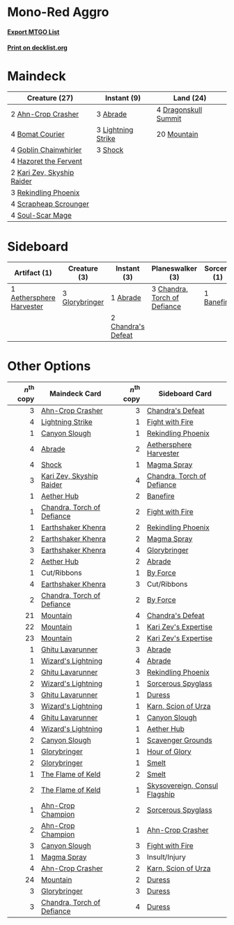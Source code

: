 # Mono-Red Aggro

#### [Export MTGO List](../collection/Mono-Red%20Aggro/Mono-Red%20Aggro.txt)
#### [Print on decklist.org](http://decklist.org/?deckmain=3%09Abrade%0A2%09Ahn-Crop%20Crasher%0A4%09Bomat%20Courier%0A4%09Dragonskull%20Summit%0A4%09Goblin%20Chainwhirler%0A4%09Hazoret%20the%20Fervent%0A2%09Kari%20Zev,%20Skyship%20Raider%0A3%09Lightning%20Strike%0A20%09Mountain%0A3%09Rekindling%20Phoenix%0A4%09Scrapheap%20Scrounger%0A3%09Shock%0A4%09Soul-Scar%20Mage&deckside=1%09Abrade%0A1%09Aethersphere%20Harvester%0A1%09Banefire%0A2%09Chandra's%20Defeat%0A3%09Chandra,%20Torch%20of%20Defiance%0A2%09Cut/Ribbons%0A3%09Glorybringer%0A2%09Insult/Injury)
# Maindeck

|                                            Creature (27)                                            |                                         Instant (9)                                         |                                           Land (24)                                           |
|-----------------------------------------------------------------------------------------------------|---------------------------------------------------------------------------------------------|-----------------------------------------------------------------------------------------------|
|2 [Ahn-Crop Crasher](http://gatherer.wizards.com/Pages/Card/Details.aspx?multiverseid=426819)        |3 [Abrade](http://gatherer.wizards.com/Pages/Card/Details.aspx?multiverseid=430772)          |4 [Dragonskull Summit](http://gatherer.wizards.com/Pages/Card/Details.aspx?multiverseid=420909)|
|4 [Bomat Courier](http://gatherer.wizards.com/Pages/Card/Details.aspx?multiverseid=417772)           |3 [Lightning Strike](http://gatherer.wizards.com/Pages/Card/Details.aspx?multiverseid=435303)|20 [Mountain](http://gatherer.wizards.com/Pages/Card/Details.aspx?multiverseid=439604)         |
|4 [Goblin Chainwhirler](http://gatherer.wizards.com/Pages/Card/Details.aspx?multiverseid=443017)     |3 [Shock](http://gatherer.wizards.com/Pages/Card/Details.aspx?multiverseid=386365)           |                                                                                               |
|4 [Hazoret the Fervent](http://gatherer.wizards.com/Pages/Card/Details.aspx?multiverseid=429886)     |                                                                                             |                                                                                               |
|2 [Kari Zev, Skyship Raider](http://gatherer.wizards.com/Pages/Card/Details.aspx?multiverseid=423754)|                                                                                             |                                                                                               |
|3 [Rekindling Phoenix](http://gatherer.wizards.com/Pages/Card/Details.aspx?multiverseid=439768)      |                                                                                             |                                                                                               |
|4 [Scrapheap Scrounger](http://gatherer.wizards.com/Pages/Card/Details.aspx?multiverseid=417804)     |                                                                                             |                                                                                               |
|4 [Soul-Scar Mage](http://gatherer.wizards.com/Pages/Card/Details.aspx?multiverseid=426850)          |                                                                                             |                                                                                               |


# Sideboard

|                                           Artifact (1)                                            |                                      Creature (3)                                       |                                         Instant (3)                                         |                                           Planeswalker (3)                                            |                                     Sorcery (1)                                     |  Unknown (4)  |
|---------------------------------------------------------------------------------------------------|-----------------------------------------------------------------------------------------|---------------------------------------------------------------------------------------------|-------------------------------------------------------------------------------------------------------|-------------------------------------------------------------------------------------|---------------|
|1 [Aethersphere Harvester](http://gatherer.wizards.com/Pages/Card/Details.aspx?multiverseid=423809)|3 [Glorybringer](http://gatherer.wizards.com/Pages/Card/Details.aspx?multiverseid=426836)|1 [Abrade](http://gatherer.wizards.com/Pages/Card/Details.aspx?multiverseid=430772)          |3 [Chandra, Torch of Defiance](http://gatherer.wizards.com/Pages/Card/Details.aspx?multiverseid=417683)|1 [Banefire](http://gatherer.wizards.com/Pages/Card/Details.aspx?multiverseid=397676)|2 Cut/Ribbons  |
|                                                                                                   |                                                                                         |2 [Chandra's Defeat](http://gatherer.wizards.com/Pages/Card/Details.aspx?multiverseid=430775)|                                                                                                       |                                                                                     |2 Insult/Injury|


# Other Options

|*n*<sup>th</sup> copy|                                            Maindeck Card                                            |*n*<sup>th</sup> copy|                                             Sideboard Card                                             |
|--------------------:|-----------------------------------------------------------------------------------------------------|--------------------:|--------------------------------------------------------------------------------------------------------|
|                    3|[Ahn-Crop Crasher](http://gatherer.wizards.com/Pages/Card/Details.aspx?multiverseid=426819)          |                    3|[Chandra's Defeat](http://gatherer.wizards.com/Pages/Card/Details.aspx?multiverseid=430775)             |
|                    4|[Lightning Strike](http://gatherer.wizards.com/Pages/Card/Details.aspx?multiverseid=435303)          |                    1|[Fight with Fire](http://gatherer.wizards.com/Pages/Card/Details.aspx?multiverseid=443007)              |
|                    1|[Canyon Slough](http://gatherer.wizards.com/Pages/Card/Details.aspx?multiverseid=426941)             |                    1|[Rekindling Phoenix](http://gatherer.wizards.com/Pages/Card/Details.aspx?multiverseid=439768)           |
|                    4|[Abrade](http://gatherer.wizards.com/Pages/Card/Details.aspx?multiverseid=430772)                    |                    2|[Aethersphere Harvester](http://gatherer.wizards.com/Pages/Card/Details.aspx?multiverseid=423809)       |
|                    4|[Shock](http://gatherer.wizards.com/Pages/Card/Details.aspx?multiverseid=386365)                     |                    1|[Magma Spray](http://gatherer.wizards.com/Pages/Card/Details.aspx?multiverseid=338470)                  |
|                    3|[Kari Zev, Skyship Raider](http://gatherer.wizards.com/Pages/Card/Details.aspx?multiverseid=423754)  |                    4|[Chandra, Torch of Defiance](http://gatherer.wizards.com/Pages/Card/Details.aspx?multiverseid=417683)   |
|                    1|[Aether Hub](http://gatherer.wizards.com/Pages/Card/Details.aspx?multiverseid=417815)                |                    2|[Banefire](http://gatherer.wizards.com/Pages/Card/Details.aspx?multiverseid=397676)                     |
|                    1|[Chandra, Torch of Defiance](http://gatherer.wizards.com/Pages/Card/Details.aspx?multiverseid=417683)|                    2|[Fight with Fire](http://gatherer.wizards.com/Pages/Card/Details.aspx?multiverseid=443007)              |
|                    1|[Earthshaker Khenra](http://gatherer.wizards.com/Pages/Card/Details.aspx?multiverseid=430779)        |                    2|[Rekindling Phoenix](http://gatherer.wizards.com/Pages/Card/Details.aspx?multiverseid=439768)           |
|                    2|[Earthshaker Khenra](http://gatherer.wizards.com/Pages/Card/Details.aspx?multiverseid=430779)        |                    2|[Magma Spray](http://gatherer.wizards.com/Pages/Card/Details.aspx?multiverseid=338470)                  |
|                    3|[Earthshaker Khenra](http://gatherer.wizards.com/Pages/Card/Details.aspx?multiverseid=430779)        |                    4|[Glorybringer](http://gatherer.wizards.com/Pages/Card/Details.aspx?multiverseid=426836)                 |
|                    2|[Aether Hub](http://gatherer.wizards.com/Pages/Card/Details.aspx?multiverseid=417815)                |                    2|[Abrade](http://gatherer.wizards.com/Pages/Card/Details.aspx?multiverseid=430772)                       |
|                    1|Cut/Ribbons                                                                                          |                    1|[By Force](http://gatherer.wizards.com/Pages/Card/Details.aspx?multiverseid=426825)                     |
|                    4|[Earthshaker Khenra](http://gatherer.wizards.com/Pages/Card/Details.aspx?multiverseid=430779)        |                    3|Cut/Ribbons                                                                                             |
|                    2|[Chandra, Torch of Defiance](http://gatherer.wizards.com/Pages/Card/Details.aspx?multiverseid=417683)|                    2|[By Force](http://gatherer.wizards.com/Pages/Card/Details.aspx?multiverseid=426825)                     |
|                   21|[Mountain](http://gatherer.wizards.com/Pages/Card/Details.aspx?multiverseid=439604)                  |                    4|[Chandra's Defeat](http://gatherer.wizards.com/Pages/Card/Details.aspx?multiverseid=430775)             |
|                   22|[Mountain](http://gatherer.wizards.com/Pages/Card/Details.aspx?multiverseid=439604)                  |                    1|[Kari Zev's Expertise](http://gatherer.wizards.com/Pages/Card/Details.aspx?multiverseid=423755)         |
|                   23|[Mountain](http://gatherer.wizards.com/Pages/Card/Details.aspx?multiverseid=439604)                  |                    2|[Kari Zev's Expertise](http://gatherer.wizards.com/Pages/Card/Details.aspx?multiverseid=423755)         |
|                    1|[Ghitu Lavarunner](http://gatherer.wizards.com/Pages/Card/Details.aspx?multiverseid=443015)          |                    3|[Abrade](http://gatherer.wizards.com/Pages/Card/Details.aspx?multiverseid=430772)                       |
|                    1|[Wizard's Lightning](http://gatherer.wizards.com/Pages/Card/Details.aspx?multiverseid=443040)        |                    4|[Abrade](http://gatherer.wizards.com/Pages/Card/Details.aspx?multiverseid=430772)                       |
|                    2|[Ghitu Lavarunner](http://gatherer.wizards.com/Pages/Card/Details.aspx?multiverseid=443015)          |                    3|[Rekindling Phoenix](http://gatherer.wizards.com/Pages/Card/Details.aspx?multiverseid=439768)           |
|                    2|[Wizard's Lightning](http://gatherer.wizards.com/Pages/Card/Details.aspx?multiverseid=443040)        |                    1|[Sorcerous Spyglass](http://gatherer.wizards.com/Pages/Card/Details.aspx?multiverseid=435407)           |
|                    3|[Ghitu Lavarunner](http://gatherer.wizards.com/Pages/Card/Details.aspx?multiverseid=443015)          |                    1|[Duress](http://gatherer.wizards.com/Pages/Card/Details.aspx?multiverseid=270465)                       |
|                    3|[Wizard's Lightning](http://gatherer.wizards.com/Pages/Card/Details.aspx?multiverseid=443040)        |                    1|[Karn, Scion of Urza](http://gatherer.wizards.com/Pages/Card/Details.aspx?multiverseid=442889)          |
|                    4|[Ghitu Lavarunner](http://gatherer.wizards.com/Pages/Card/Details.aspx?multiverseid=443015)          |                    1|[Canyon Slough](http://gatherer.wizards.com/Pages/Card/Details.aspx?multiverseid=426941)                |
|                    4|[Wizard's Lightning](http://gatherer.wizards.com/Pages/Card/Details.aspx?multiverseid=443040)        |                    1|[Aether Hub](http://gatherer.wizards.com/Pages/Card/Details.aspx?multiverseid=417815)                   |
|                    2|[Canyon Slough](http://gatherer.wizards.com/Pages/Card/Details.aspx?multiverseid=426941)             |                    1|[Scavenger Grounds](http://gatherer.wizards.com/Pages/Card/Details.aspx?multiverseid=430871)            |
|                    1|[Glorybringer](http://gatherer.wizards.com/Pages/Card/Details.aspx?multiverseid=426836)              |                    1|[Hour of Glory](http://gatherer.wizards.com/Pages/Card/Details.aspx?multiverseid=430754)                |
|                    2|[Glorybringer](http://gatherer.wizards.com/Pages/Card/Details.aspx?multiverseid=426836)              |                    1|[Smelt](http://gatherer.wizards.com/Pages/Card/Details.aspx?multiverseid=447294)                        |
|                    1|[The Flame of Keld](http://gatherer.wizards.com/Pages/Card/Details.aspx?multiverseid=443011)         |                    2|[Smelt](http://gatherer.wizards.com/Pages/Card/Details.aspx?multiverseid=447294)                        |
|                    2|[The Flame of Keld](http://gatherer.wizards.com/Pages/Card/Details.aspx?multiverseid=443011)         |                    1|[Skysovereign, Consul Flagship](http://gatherer.wizards.com/Pages/Card/Details.aspx?multiverseid=417807)|
|                    1|[Ahn-Crop Champion](http://gatherer.wizards.com/Pages/Card/Details.aspx?multiverseid=426896)         |                    2|[Sorcerous Spyglass](http://gatherer.wizards.com/Pages/Card/Details.aspx?multiverseid=435407)           |
|                    2|[Ahn-Crop Champion](http://gatherer.wizards.com/Pages/Card/Details.aspx?multiverseid=426896)         |                    1|[Ahn-Crop Crasher](http://gatherer.wizards.com/Pages/Card/Details.aspx?multiverseid=426819)             |
|                    3|[Canyon Slough](http://gatherer.wizards.com/Pages/Card/Details.aspx?multiverseid=426941)             |                    3|[Fight with Fire](http://gatherer.wizards.com/Pages/Card/Details.aspx?multiverseid=443007)              |
|                    1|[Magma Spray](http://gatherer.wizards.com/Pages/Card/Details.aspx?multiverseid=338470)               |                    3|Insult/Injury                                                                                           |
|                    4|[Ahn-Crop Crasher](http://gatherer.wizards.com/Pages/Card/Details.aspx?multiverseid=426819)          |                    2|[Karn, Scion of Urza](http://gatherer.wizards.com/Pages/Card/Details.aspx?multiverseid=442889)          |
|                   24|[Mountain](http://gatherer.wizards.com/Pages/Card/Details.aspx?multiverseid=439604)                  |                    2|[Duress](http://gatherer.wizards.com/Pages/Card/Details.aspx?multiverseid=270465)                       |
|                    3|[Glorybringer](http://gatherer.wizards.com/Pages/Card/Details.aspx?multiverseid=426836)              |                    3|[Duress](http://gatherer.wizards.com/Pages/Card/Details.aspx?multiverseid=270465)                       |
|                    3|[Chandra, Torch of Defiance](http://gatherer.wizards.com/Pages/Card/Details.aspx?multiverseid=417683)|                    4|[Duress](http://gatherer.wizards.com/Pages/Card/Details.aspx?multiverseid=270465)                       |


